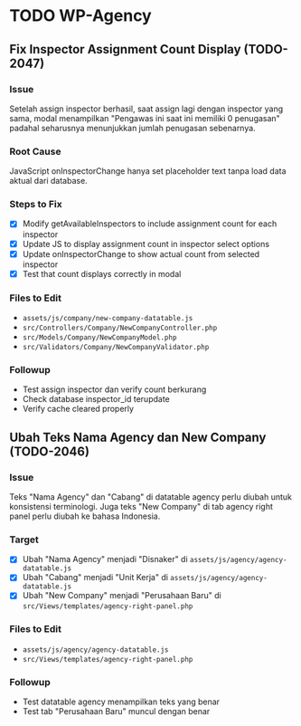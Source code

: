 # TODO WP-Agency

## Fix Inspector Assignment Count Display (TODO-2047)

### Issue
Setelah assign inspector berhasil, saat assign lagi dengan inspector yang sama, modal menampilkan "Pengawas ini saat ini memiliki 0 penugasan" padahal seharusnya menunjukkan jumlah penugasan sebenarnya.

### Root Cause
JavaScript onInspectorChange hanya set placeholder text tanpa load data aktual dari database.

### Steps to Fix
- [x] Modify getAvailableInspectors to include assignment count for each inspector
- [x] Update JS to display assignment count in inspector select options
- [x] Update onInspectorChange to show actual count from selected inspector
- [x] Test that count displays correctly in modal

### Files to Edit
- `assets/js/company/new-company-datatable.js`
- `src/Controllers/Company/NewCompanyController.php`
- `src/Models/Company/NewCompanyModel.php`
- `src/Validators/Company/NewCompanyValidator.php`

### Followup
- Test assign inspector dan verify count berkurang
- Check database inspector_id terupdate
- Verify cache cleared properly

## Ubah Teks Nama Agency dan New Company (TODO-2046)

### Issue
Teks "Nama Agency" dan "Cabang" di datatable agency perlu diubah untuk konsistensi terminologi.
Juga teks "New Company" di tab agency right panel perlu diubah ke bahasa Indonesia.

### Target
- [x] Ubah "Nama Agency" menjadi "Disnaker" di `assets/js/agency/agency-datatable.js`
- [x] Ubah "Cabang" menjadi "Unit Kerja" di `assets/js/agency/agency-datatable.js`
- [x] Ubah "New Company" menjadi "Perusahaan Baru" di `src/Views/templates/agency-right-panel.php`

### Files to Edit
- `assets/js/agency/agency-datatable.js`
- `src/Views/templates/agency-right-panel.php`

### Followup
- Test datatable agency menampilkan teks yang benar
- Test tab "Perusahaan Baru" muncul dengan benar
